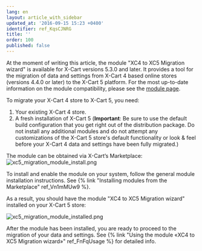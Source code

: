 ```yaml
---
lang: en
layout: article_with_sidebar
updated_at: '2016-09-15 15:23 +0400'
identifier: ref_KqsCJNRG
title: ''
order: 100
published: false
---
```

At the moment of writing this article, the module "XC4 to XC5 Migration wizard" is available for X-Cart versions 5.3.0 and later. It provides a tool for the migration of data and settings from X-Cart 4 based online stores (versions 4.4.0 or later) to the X-Cart 5 platform. For the most up-to-date information on the module compatibility, please see the [module page](https://market.x-cart.com/addons/migration-wizard.html).

To migrate your X-Cart 4 store to X-Cart 5, you need:
1) Your existing X-Cart 4 store. 
2) A fresh installation of X-Cart 5 (**Important**: Be sure to use the default build configuration that you get right out of the distribution package. Do not install any additional modules and do not attempt any customizations of the X-Cart 5 store's default functionality or look & feel before your X-Cart 4 data and settings have been fully migrated.)

The module can be obtained via X-Cart’s Marketplace:
![xc5_migration_module_install.png]({{site.baseurl}}/attachments/ref_KqsCJNRG/xc5_migration_module_install.png?effects=drop-shadow)

To install and enable the module on your system, follow the general module installation instructions. See {% link "Installing modules from the Marketplace" ref_Vn1mMUw9 %}.

As a result, you should have the module "XC4 to XC5 Migration wizard" installed on your X-Cart 5 store:

![xc5_migration_module_installed.png]({{site.baseurl}}/attachments/ref_KqsCJNRG/xc5_migration_module_installed.png?effects=drop-shadow)

After the module has been installed, you are ready to proceed to the migration of your data and settings. See {% link "Using the module «XC4 to XC5 Migration wizard»" ref_FnFqUsage %} for detailed info.
